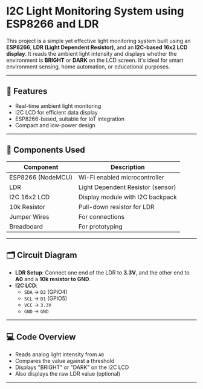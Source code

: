 # I2C Light Monitoring System using ESP8266 and LDR

This project is a simple yet effective light monitoring system built using an **ESP8266**, **LDR (Light Dependent Resistor)**, and an **I2C-based 16x2 LCD display**. It reads the ambient light intensity and displays whether the environment is **BRIGHT** or **DARK** on the LCD screen. It's ideal for smart environment sensing, home automation, or educational purposes.

---

## 🔧 Features

- Real-time ambient light monitoring
- I2C LCD for efficient data display
- ESP8266-based, suitable for IoT integration
- Compact and low-power design

---

## 🧰 Components Used

| Component        | Description                 |
|------------------|-----------------------------|
| ESP8266 (NodeMCU)| Wi-Fi enabled microcontroller |
| LDR              | Light Dependent Resistor (sensor) |
| I2C 16x2 LCD     | Display module with I2C backpack |
| 10k Resistor     | Pull-down resistor for LDR   |
| Jumper Wires     | For connections              |
| Breadboard       | For prototyping              |

---

## 🗂️ Circuit Diagram

- **LDR Setup**: Connect one end of the LDR to **3.3V**, and the other end to **A0** and a **10k resistor to GND**.
- **I2C LCD**:  
  - `SDA` → `D2` (GPIO4)  
  - `SCL` → `D1` (GPIO5)  
  - `VCC` → `3.3V`  
  - `GND` → `GND`  

---

## 💻 Code Overview

- Reads analog light intensity from `A0`
- Compares the value against a threshold
- Displays "BRIGHT" or "DARK" on the I2C LCD
- Also displays the raw LDR value (optional)

---


